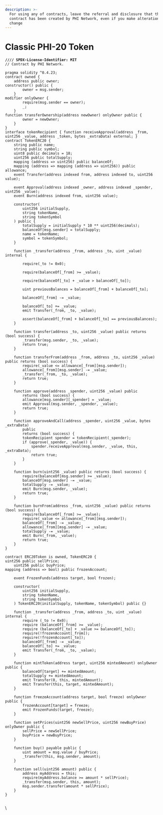 ```yaml
---
description: >-
  For using any of contracts, leave the referral and disclosure that the
  contract has been created by PHI Network, even if you make alterations and
  change
---
```


# Classic PHI-20 Token



<pre class="language-solidity"><code class="lang-solidity"><strong>//// SPDX-License-Identifier: MIT
</strong>// Contract by PHI Network.

pragma solidity ^0.4.23;
contract owned {
    address public owner;
constructor() public {
        owner = msg.sender;
    }
modifier onlyOwner {
        require(msg.sender == owner);
        _;
    }
function transferOwnership(address newOwner) onlyOwner public {
        owner = newOwner;
    }
}
interface tokenRecipient { function receiveApproval(address _from, uint256 _value, address _token, bytes _extraData) external; }
contract TokenERC20 {
    string public name;
    string public symbol;
    uint8 public decimals = 18;
    uint256 public totalSupply;
    mapping (address => uint256) public balanceOf;
    mapping (address => mapping (address => uint256)) public allowance;
    event Transfer(address indexed from, address indexed to, uint256 value);

    event Approval(address indexed _owner, address indexed _spender, uint256 _value);
    event Burn(address indexed from, uint256 value);

    constructor(
        uint256 initialSupply,
        string tokenName,
        string tokenSymbol
    ) public {
        totalSupply = initialSupply * 10 ** uint256(decimals);
        balanceOf[msg.sender] = totalSupply;
        name = tokenName;
        symbol = tokenSymbol;
    }

    function _transfer(address _from, address _to, uint _value) internal {

        require(_to != 0x0);

        require(balanceOf[_from] >= _value);

        require(balanceOf[_to] + _value > balanceOf[_to]);

        uint previousBalances = balanceOf[_from] + balanceOf[_to];

        balanceOf[_from] -= _value;

        balanceOf[_to] += _value;
        emit Transfer(_from, _to, _value);

        assert(balanceOf[_from] + balanceOf[_to] == previousBalances);
    }

    function transfer(address _to, uint256 _value) public returns (bool success) {
        _transfer(msg.sender, _to, _value);
        return true;
    }

    function transferFrom(address _from, address _to, uint256 _value) public returns (bool success) {
        require(_value &#x3C;= allowance[_from][msg.sender]);
        allowance[_from][msg.sender] -= _value;
        _transfer(_from, _to, _value);
        return true;
    }

    function approve(address _spender, uint256 _value) public
        returns (bool success) {
        allowance[msg.sender][_spender] = _value;
        emit Approval(msg.sender, _spender, _value);
        return true;
    }

    function approveAndCall(address _spender, uint256 _value, bytes _extraData)
        public
        returns (bool success) {
        tokenRecipient spender = tokenRecipient(_spender);
        if (approve(_spender, _value)) {
            spender.receiveApproval(msg.sender, _value, this, _extraData);
            return true;
        }
    }

    function burn(uint256 _value) public returns (bool success) {
        require(balanceOf[msg.sender] >= _value);
        balanceOf[msg.sender] -= _value;
        totalSupply -= _value;
        emit Burn(msg.sender, _value);
        return true;
    }

    function burnFrom(address _from, uint256 _value) public returns (bool success) {
        require(balanceOf[_from] >= _value);
        require(_value &#x3C;= allowance[_from][msg.sender]);
        balanceOf[_from] -= _value;
        allowance[_from][msg.sender] -= _value;
        totalSupply -= _value;
        emit Burn(_from, _value);
        return true;
    }
}

contract ERC20Token is owned, TokenERC20 {
uint256 public sellPrice;
    uint256 public buyPrice;
mapping (address => bool) public frozenAccount;

    event FrozenFunds(address target, bool frozen);

    constructor(
        uint256 initialSupply,
        string tokenName,
        string tokenSymbol
    ) TokenERC20(initialSupply, tokenName, tokenSymbol) public {}

    function _transfer(address _from, address _to, uint _value) internal {
        require (_to != 0x0);
        require (balanceOf[_from] >= _value);
        require (balanceOf[_to] + _value >= balanceOf[_to]);
        require(!frozenAccount[_from]);
        require(!frozenAccount[_to]);
        balanceOf[_from] -= _value;
        balanceOf[_to] += _value;
        emit Transfer(_from, _to, _value);
    }

    function mintToken(address target, uint256 mintedAmount) onlyOwner public {
        balanceOf[target] += mintedAmount;
        totalSupply += mintedAmount;
        emit Transfer(0, this, mintedAmount);
        emit Transfer(this, target, mintedAmount);
    }

    function freezeAccount(address target, bool freeze) onlyOwner public {
        frozenAccount[target] = freeze;
        emit FrozenFunds(target, freeze);
    }

    function setPrices(uint256 newSellPrice, uint256 newBuyPrice) onlyOwner public {
        sellPrice = newSellPrice;
        buyPrice = newBuyPrice;
    }

    function buy() payable public {
        uint amount = msg.value / buyPrice;
        _transfer(this, msg.sender, amount);
    }

    function sell(uint256 amount) public {
        address myAddress = this;
        require(myAddress.balance >= amount * sellPrice);
        _transfer(msg.sender, this, amount);
        msg.sender.transfer(amount * sellPrice);
    }
}

</code></pre>

\

